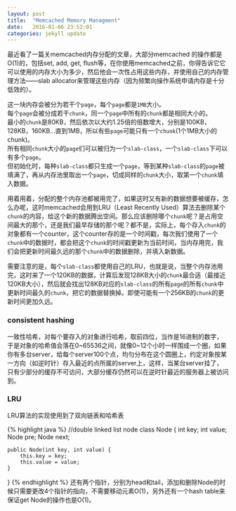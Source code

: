 ```yaml
---
layout: post
title:  "Memcached Memory Managment"
date:   2016-01-06 23:52:01
categories: jekyll update
---
```


最近看了一篇关memcached内存分配的文章，大部分memcached 的操作都是O(1)的，包括set, add, get, flush等，在你使用memcached之前，你得告诉它它可以使用的内存大小为多少，然后他会一次性占用这些内存，并使用自己的内存管理方法——slab allocator来管理这些内存（因为频繁向操作系统申请内存是十分低效的）。

这一块内存会被分为若干个`page`，每个`page`都是`1MB`大小。  
每个`page`会被分成若干`chunk`，同一个`page`中所有的`chunk`都是相同大小的。  
最小的`chunk`是80KB，然后依次以大约1.25倍的倍数增大，分别是100KB，128KB，160KB...直到1MB，所以有些`page`可能只有一个`chunk`(1个1MB大小的chunk)。  
所有相同`chunk`大小的`page`们可以被归为一个`slab-class`，一个`slab-class`下可以有多个`page`。  
但初始化时，每种`slab-class`都只生成一个`page`，等到某种`slab-class`的`page`被填满了，再从内存池里取出一个`page`，切成同样的`chunk`大小，取第一个`chunk`填入数据。

用着用着，分配的整个内存池都被用完了，如果这时又有新的数据想要被缓存，怎么办呢，这时memcached会用到LRU（Least Recently Used）算法去删除某个`chunk`的内容，给这个新的数据腾出空间。那么应该删除哪个`chunk`呢？是占用空间最大的那个，还是我们最早存储的那个呢？都不是，实际上，每个存入`chunk`的对象都有一个counter，这个counter存的是一个时间戳，每次我们使用了一个`chunk`中的数据时，都会把这个`chunk`的时间戳更新为当前时间，当内存用完，我们会把更新时间最久远的那个`chunk`中的数据删除，并填入新数据。

需要注意的是，每个`slab-class`都使用自己的LRU，也就是说，当整个内存池用完，这时来了一个120KB的数据，计算后发现128KB大小的`chunk`最合适（最接近120KB大小），然后就会找出128KB对应的`slab-class`的所有`page`的所有`chunk`中更新时间最久的`chunk`，把它的数据替换掉。即使可能有一个256KB的`chunk`的更新时间更加久远。

### consistent hashing
一致性哈希，对每个要存入的对象进行哈希，取前四位，当作是16进制的数字，于是对象的哈希值会落在0~65536之间，就像0~12个小时一样围成一个圈，如果你有多台server，给每个server100个点，均匀分布在这个圆圈上，约定对象按某一方向（如逆时针）存入最近的点所属的server上，这样，当某台server挂了，只有少部分的缓存不可访问，大部分缓存仍然可以在逆时针最近的服务器上被访问到。

### LRU
LRU算法的实现使用到了双向链表和哈希表

{% highlight java %}
//double linked list node
class Node {
    int key;
    int value;
    Node pre;
    Node next;

    public Node(int key, int value) {
        this.key = key;
        this.value = value;
    }
}
{% endhighlight %}
还有两个指针，分别为head和tail，添加和删除Node的时候只需要更改4个指针的指向，不需要移动元素O(1)，另外还有一个hash table来保证get Node的操作也是O(1)。